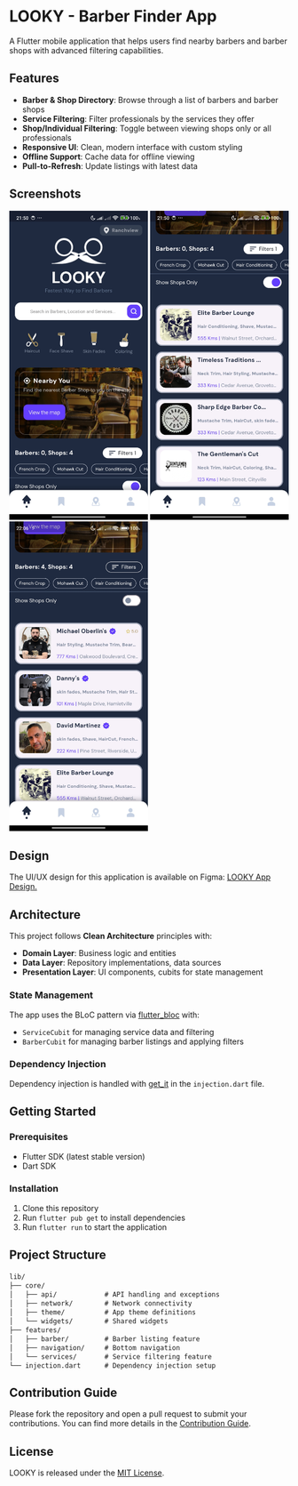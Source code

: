 # LOOKY - Barber Finder App

A Flutter mobile application that helps users find nearby barbers and barber shops with advanced filtering capabilities.

## Features

- **Barber & Shop Directory**: Browse through a list of barbers and barber shops
- **Service Filtering**: Filter professionals by the services they offer
- **Shop/Individual Filtering**: Toggle between viewing shops only or all professionals
- **Responsive UI**: Clean, modern interface with custom styling
- **Offline Support**: Cache data for offline viewing
- **Pull-to-Refresh**: Update listings with latest data

## Screenshots

<p float="left">
  <img src="Screenshot_2025_02_27_21_50_43_095_com_example_ofogh_test_app.jpg" width="250" />
  <img src="Screenshot_2025_02_27_21_50_47_969_com_example_ofogh_test_app.jpg" width="250" />
  <img src="Screenshot_2025_02_27_22_06_25_656_com_example_ofogh_test_app.jpg" width="250" />
</p>

## Design

The UI/UX design for this application is available on Figma:
[LOOKY App Design.](https://www.figma.com/file/RTqzLefF74Yg6cqNbIwEWP/Untitled?type=design&mode=design&t=Dqx6RAjPZQ9C5efv-0)

## Architecture

This project follows **Clean Architecture** principles with:

- **Domain Layer**: Business logic and entities
- **Data Layer**: Repository implementations, data sources
- **Presentation Layer**: UI components, cubits for state management

### State Management

The app uses the BLoC pattern via [flutter_bloc](https://pub.dev/packages/flutter_bloc) with:
- `ServiceCubit` for managing service data and filtering
- `BarberCubit` for managing barber listings and applying filters

### Dependency Injection

Dependency injection is handled with [get_it](https://pub.dev/packages/get_it) in the `injection.dart` file.

## Getting Started

### Prerequisites
- Flutter SDK (latest stable version)
- Dart SDK

### Installation
1. Clone this repository
2. Run `flutter pub get` to install dependencies
3. Run `flutter run` to start the application

## Project Structure
```
lib/
├── core/
│   ├── api/            # API handling and exceptions
│   ├── network/        # Network connectivity
│   ├── theme/          # App theme definitions
│   └── widgets/        # Shared widgets
├── features/
│   ├── barber/         # Barber listing feature
│   ├── navigation/     # Bottom navigation
│   └── services/       # Service filtering feature
└── injection.dart      # Dependency injection setup
```

## Contribution Guide
<p>Please fork the repository and open a pull request to submit your contributions. You can find more details in the <a href="CONTRIBUTING.md">Contribution Guide</a>.</p>

## License

LOOKY is released under the [MIT License](LICENSE).